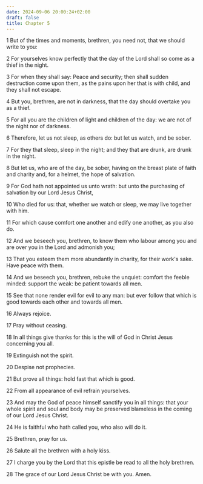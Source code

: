 ```yaml
---
date: 2024-09-06 20:00:24+02:00
draft: false
title: Chapter 5
---
```




1 But of the times and moments, brethren, you need not, that we should write to you:

2 For yourselves know perfectly that the day of the Lord shall so come as a thief in the night.

3 For when they shall say: Peace and security; then shall sudden destruction come upon them, as the pains upon her that is with child, and they shall not escape.

4 But you, brethren, are not in darkness, that the day should overtake you as a thief.

5 For all you are the children of light and children of the day: we are not of the night nor of darkness.

6 Therefore, let us not sleep, as others do: but let us watch, and be sober.

7 For they that sleep, sleep in the night; and they that are drunk, are drunk in the night.

8 But let us, who are of the day, be sober, having on the breast plate of faith and charity and, for a helmet, the hope of salvation.

9 For God hath not appointed us unto wrath: but unto the purchasing of salvation by our Lord Jesus Christ,

10 Who died for us: that, whether we watch or sleep, we may live together with him.

11 For which cause comfort one another and edify one another, as you also do.

12 And we beseech you, brethren, to know them who labour among you and are over you in the Lord and admonish you;

13 That you esteem them more abundantly in charity, for their work's sake. Have peace with them.

14 And we beseech you, brethren, rebuke the unquiet: comfort the feeble minded: support the weak: be patient towards all men.

15 See that none render evil for evil to any man: but ever follow that which is good towards each other and towards all men.

16 Always rejoice.

17 Pray without ceasing.

18 In all things give thanks for this is the will of God in Christ Jesus concerning you all.

19 Extinguish not the spirit.

20 Despise not prophecies.

21 But prove all things: hold fast that which is good.

22 From all appearance of evil refrain yourselves.

23 And may the God of peace himself sanctify you in all things: that your whole spirit and soul and body may be preserved blameless in the coming of our Lord Jesus Christ.

24 He is faithful who hath called you, who also will do it.

25 Brethren, pray for us.

26 Salute all the brethren with a holy kiss.

27 I charge you by the Lord that this epistle be read to all the holy brethren.

28 The grace of our Lord Jesus Christ be with you. Amen.

